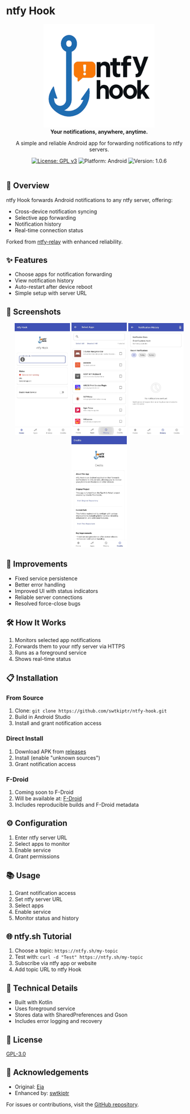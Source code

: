 # ntfy Hook

<div align="center">
  <img src="logo-white.png" alt="ntfy Hook Logo" width="300">
</div>

<div align="center">
  <strong>Your notifications, anywhere, anytime.</strong>
  <p>A simple and reliable Android app for forwarding notifications to ntfy servers.</p>
</div>

<div align="center">
  <a href="LICENSE"><img src="https://img.shields.io/badge/License-GPL%20v3-blue.svg" alt="License: GPL v3"></a>
  <img src="https://img.shields.io/badge/Platform-Android-brightgreen.svg" alt="Platform: Android">
  <img src="https://img.shields.io/badge/Version-1.0.6-orange.svg" alt="Version: 1.0.6">
</div>

<br>

## 📱 Overview

ntfy Hook forwards Android notifications to any ntfy server, offering:
- Cross-device notification syncing
- Selective app forwarding
- Notification history
- Real-time connection status

Forked from [ntfy-relay](https://github.com/eja/ntfy-relay) with enhanced reliability.

## ✨ Features

- Choose apps for notification forwarding
- View notification history
- Auto-restart after device reboot
- Simple setup with server URL

## 📸 Screenshots

<div align="center">
  <img src="screenshot/1.jpg" alt="Main Screen" width="150">
  <img src="screenshot/2.png" alt="Main Screen" width="150">
  <img src="screenshot/3.png" alt="Main Screen" width="150">
  <img src="screenshot/4.png" alt="Main Screen" width="150">
</div>

## 🚀 Improvements

- Fixed service persistence
- Better error handling
- Improved UI with status indicators
- Reliable server connections
- Resolved force-close bugs

## 🛠️ How It Works

1. Monitors selected app notifications
2. Forwards them to your ntfy server via HTTPS
3. Runs as a foreground service
4. Shows real-time status

## 📋 Installation

### From Source
1. Clone: `git clone https://github.com/swtkiptr/ntfy-hook.git`
2. Build in Android Studio
3. Install and grant notification access

### Direct Install
1. Download APK from [releases](https://github.com/swtkiptr/ntfy-hook/releases)
2. Install (enable "unknown sources")
3. Grant notification access

### F-Droid
1. Coming soon to F-Droid
2. Will be available at: [F-Droid](https://f-droid.org)
3. Includes reproducible builds and F-Droid metadata

## ⚙️ Configuration

1. Enter ntfy server URL
2. Select apps to monitor
3. Enable service
4. Grant permissions

## 📚 Usage

1. Grant notification access
2. Set ntfy server URL
3. Select apps
4. Enable service
5. Monitor status and history

## 🌐 ntfy.sh Tutorial

1. Choose a topic: `https://ntfy.sh/my-topic`
2. Test with: `curl -d "Test" https://ntfy.sh/my-topic`
3. Subscribe via ntfy app or website
4. Add topic URL to ntfy Hook

## 🔧 Technical Details

- Built with Kotlin
- Uses foreground service
- Stores data with SharedPreferences and Gson
- Includes error logging and recovery

## 📄 License

[GPL-3.0](LICENSE)

## 🙏 Acknowledgements

- Original: [Eja](https://github.com/eja/ntfy-relay)
- Enhanced by: [swtkiptr](https://github.com/swtkiptr)

For issues or contributions, visit the [GitHub repository](https://github.com/swtkiptr/ntfy-hook).
